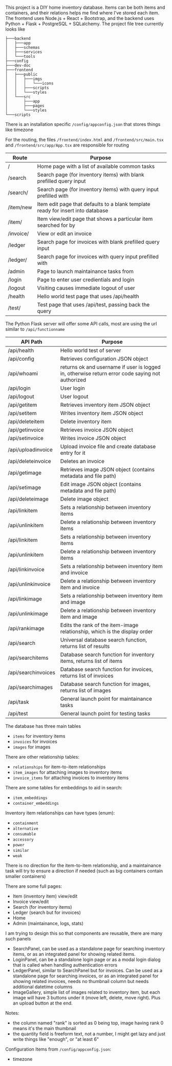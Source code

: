 This project is a DIY home inventory database. Items can be both items and containers, and their relations helps me find where I've stored each item. The frontend uses Node.js + React + Bootstrap, and the backend uses Python + Flask + PostgreSQL + SQLalchemy. The project file tree currently looks like

```
├───backend
│   ├───app
│   ├───schemas
│   ├───services
│   └───tools
├───config
├───dev-doc
├───frontend
│   ├───public
│   │   ├───imgs
│   │   │   └───icons
│   │   ├───scripts
│   │   └───styles
│   └───src
│       ├───app
│       ├───pages
│       └───styles
└───scripts
```

There is an installation specific `/config/appconfig.json` that stores things like timezone

For the routing, the files `/frontend/index.html` and `/frontend/src/main.tsx` and `/frontend/src/app/App.tsx` are responsible for routing

| Route | Purpose |
|-------|---------|
| /                     | Home page with a list of available common tasks |
| /search               | Search page (for inventory items) with blank prefilled query input |
| /search/<xyz>         | Search page (for inventory items) with query input prefilled with <xyz> |
| /item/new             | Item edit page that defaults to a blank template ready for insert into database |
| /item/<xyz>           | Item view/edit page that shows a particular item searched for by <xyz> |
| /invoice/<uuid>       | View or edit an invoice |
| /ledger               | Search page for invoices with blank prefilled query input |
| /ledger/<xyz>         | Search page for invoices with query input prefilled with <xyz> |
| /admin                | Page to launch maintainance tasks from |
| /login                | Page to enter user credientials and login |
| /logout               | Visiting causes immediate logout of user |
| /health               | Hello world test page that uses /api/health |
| /test/<xyz>           | Test page that uses /api/test, passing back the query <xyz> |

The Python Flask server will offer some API calls, most are using the url similar to `/api/functionname`

| API Path | Purpose |
|----------|---------|
| /api/health           | Hello world test of server |
| /api/config           | Retrieves configuration JSON object |
| /api/whoami           | returns ok and username if user is logged in, otherwise return error code saying not authorized |
| /api/login            | User login |
| /api/logout           | User logout |
| /api/getitem          | Retrieves inventory item JSON object |
| /api/setitem          | Writes inventory item JSON object |
| /api/deleteitem       | Delete inventory item |
| /api/getinvoice       | Retrieves invoice JSON object |
| /api/setinvoice       | Writes invoice JSON object |
| /api/uploadinvoice    | Upload invoice file and create database entry for it |
| /api/deleteinvoice    | Deletes an invoice |
| /api/getimage         | Retrieves image JSON object (contains metadata and file path) |
| /api/setimage         | Edit image JSON object (contains metadata and file path) |
| /api/deleteimage      | Delete image object |
| /api/linkitem         | Sets a relationship between inventory items |
| /api/unlinkitem       | Delete a relationship between inventory items |
| /api/linkitem         | Sets a relationship between inventory items |
| /api/unlinkitem       | Delete a relationship between inventory items |
| /api/linkinvoice      | Sets a relationship between inventory item and invoice |
| /api/unlinkinvoice    | Delete a relationship between inventory item and invoice |
| /api/linkimage        | Sets a relationship between inventory item and image |
| /api/unlinkimage      | Delete a relationship between inventory item and image |
| /api/rankimage        | Edits the rank of the item-image relationship, which is the display order |
| /api/search           | Universal database search function, returns list of results |
| /api/searchitems      | Database search function for inventory items, returns list of items |
| /api/searchinvoices   | Database search function for invoices, returns list of invoices |
| /api/searchimages     | Database search function for images, returns list of images |
| /api/task             | General launch point for maintainance tasks |
| /api/test             | General launch point for testing tasks |

The database has three main tables

 * `items` for inventory items
 * `invoices` for invoices
 * `images` for images

There are other relationship tables:

 * `relationships` for item-to-item relationships
 * `item_images` for attaching images to inventory items
 * `invoice_items` for attaching invoices to inventory items

There are some tables for embeddings to aid in search:

 * `item_embeddings`
 * `container_embeddings`

Inventory item relationships can have types (enum):

 * `containment`
 * `alternative`
 * `consumable`
 * `accessory`
 * `power`
 * `similar`
 * `weak`

There is no direction for the item-to-item relationship, and a maintainance task will try to ensure a direction if needed (such as big containers contain smaller containers)

There are some full pages:

 * Item (inventory item) view/edit
 * Invoice view/edit
 * Search (for inventory items)
 * Ledger (search but for invoices)
 * Home
 * Admin (maintainance, logs, stats)

I am trying to design this so that components are reusable, there are many such panels

 * SearchPanel, can be used as a standalone page for searching inventory items, or as an integrated panel for showing related items.
 * LoginPanel, can be a standalone login page or as a modal login dialog that is called when handling authentication errors
 * LedgerPanel, similar to SearchPanel but for invoices. Can be used as a standalone page for searching invoices, or as an integrated panel for showing related invoices, needs no thumbnail column but needs additional datetime columns
 * ImageGallery, simple list of images related to inventory item, but each image will have 3 buttons under it (move left, delete, move right). Plus an upload button at the end.

Notes:

 * the column named "rank" is sorted as 0 being top, image having rank 0 means it's the main thumbnail
 * the quantity field is freeform text, not a number, I might get lazy and just write things like "enough", or "at least 6"

Configuration Items from `/config/appconfig.json`:

 * timezone
